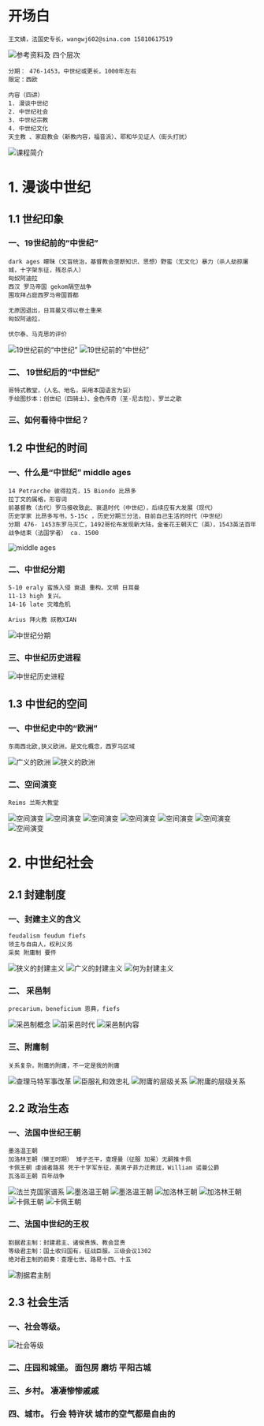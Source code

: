 # 开场白

    王文婧，法国史专长，wangwj602@sina.com 15810617519

![参考资料及 四个层次](images/IMG_0737.png)

    分期： 476-1453，中世纪或更长，1000年左右
    限定：西欧

    内容（四讲）
    1. 漫谈中世纪
    2. 中世纪社会
    3. 中世纪宗教
    4. 中世纪文化
    天主教 、家庭教会（新教内容，福音派）、耶和华见证人（街头打扰）
  

![课程简介](images/IMG_0738.png)

# 1. 漫谈中世纪
## 1.1 世纪印象
### 一、19世纪前的“中世纪”
 
    dark ages 矇昧（文盲统治，基督教会垄断知识、思想）野蛮（无文化）暴力（杀人劫掠屠城，十字架东征，残忍杀人）
    匈奴阿迪拉
    西汉 罗马帝国 gekom隔空战争
    围攻拜占庭西罗马帝国首都

    无原因退出，日耳曼又得以卷土重来
    匈奴阿迪拉，

    伏尔泰、马克思的评价
 
![19世纪前的“中世纪”](images/IMG_0738.png)
![19世纪前的“中世纪”](images/IMG_0741.png)

### 二、 19世纪后的“中世纪”

    哥特式教堂，（人名、地名，采用本国语言为妥）
    手绘图抄本：创世纪（四骑士）、金色传奇（圣-尼古拉）、罗兰之歌

### 三、如何看待中世纪？

## 1.2 中世纪的时间
### 一、什么是“中世纪” middle ages

    14 Petrarche 彼得拉克，15 Biondo 比昂多
    拉丁文的属格，形容词
    前基督教（古代）罗马接收致此、衰退时代（中世纪），后续应有大发展（现代） 
    历史学家 比昂多写书，5-15c ，历史分期三分法，目前自己生活的时代（中世纪）
    分期 476- 1453东罗马灭亡，1492哥伦布发现新大陆，金雀花王朝灭亡（英），1543英法百年战争结束（法国学者） ca. 1500

![middle ages](images/IMG_0743.png)

### 二、中世纪分期

    5-10 eraly 蛮族入侵 衰退 重构。文明 日耳曼
    11-13 high 复兴。
    14-16 late 灾难危机

    Arius 拜火教 祆教XIAN

![中世纪分期](images/IMG_0744.png)

### 三、中世纪历史进程
![中世纪历史进程](images/IMG_0745.png)

## 1.3 中世纪的空间
### 一、中世纪史中的“欧洲”

    东南西北欧,狭义欧洲，是文化概念，西罗马区域
 
![广义的欧洲](images/IMG_0746.png)
![狭义的欧洲](images/IMG_0747.png)

### 二、空间演变
    Reims 兰斯大教堂
    
![空间演变](images/IMG_0748.png)
![空间演变](images/IMG_0749.png)
![空间演变](images/IMG_0750.png)
![空间演变](images/IMG_0751.png)
![空间演变](images/IMG_0752.png)
![空间演变](images/IMG_0755.png)
![空间演变](images/IMG_0756.png)

# 2. 中世纪社会
## 2.1 封建制度
### 一、封建主义的含义

    feudalism feudum fiefs
    领主与自由人，权利义务
    采矣 附庸制 要件
    
![狭义的封建主义](images/IMG_0757.png)
![广义的封建主义](images/IMG_0758.png)
![何为封建主义](images/IMG_0759.png)

### 二、 采邑制
    precarium，beneficium 恩典，fiefs
    
![采邑制概念](images/IMG_0762.png)
![前采邑时代](images/IMG_0763.png)
![采邑制内容](images/IMG_0764.png)

### 三、附庸制
    关系复杂，附庸的附庸，不一定是我的附庸
    
![查理马特军事改革](images/IMG_0765.png)
![臣服礼和效忠礼](images/IMG_0766.png)
![附庸的层级关系](images/IMG_0767.png)
![附庸的层级关系](images/IMG_0769.png)

## 2.2 政治生态
### 一、法国中世纪王朝
    墨洛温王朝
    加洛林王朝（懒王时期） 矮子丕平，查理曼（征服 加冕）无嗣推卡佩
    卡佩王朝 虔诚者路易 死于十字军东征，美男子菲力迁教廷，William 诺曼公爵
    瓦洛亚王朝 百年战争

![法兰克国家谱系](images/IMG_0770.png)
![墨洛温王朝](images/IMG_0771.png)
![墨洛温王朝](images/IMG_0773.png)
![加洛林王朝](images/IMG_0774.png)
![加洛林王朝](images/IMG_0775.png)
![卡佩王朝](images/IMG_0776.png)
![卡佩王朝](images/IMG_0777.png)

### 二、法国中世纪的王权

    割据君主制：封建君主、诸侯贵族、教会显贵
    等级君主制：国土收归国有，征战臣服。三级会议1302
    绝对君主制的前奏：查理七世、路易十四、十五
    
![割据君主制](images/IMG_0778.png)

## 2.3 社会生活
### 一、社会等级。

![社会等级](images/IMG_0779.png)

### 二、庄园和城堡。 面包房 磨坊 平阳古城
### 三、乡村。 凄凄惨惨戚戚
### 四、城市。 行会 特许状 城市的空气都是自由的
